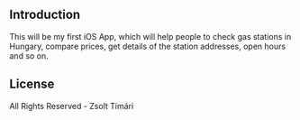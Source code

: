 ## Introduction

This will be my first iOS App, which will help people to check gas stations in Hungary, compare prices, get details of the station addresses, open hours and so on.

## License

All Rights Reserved - Zsolt Timári
